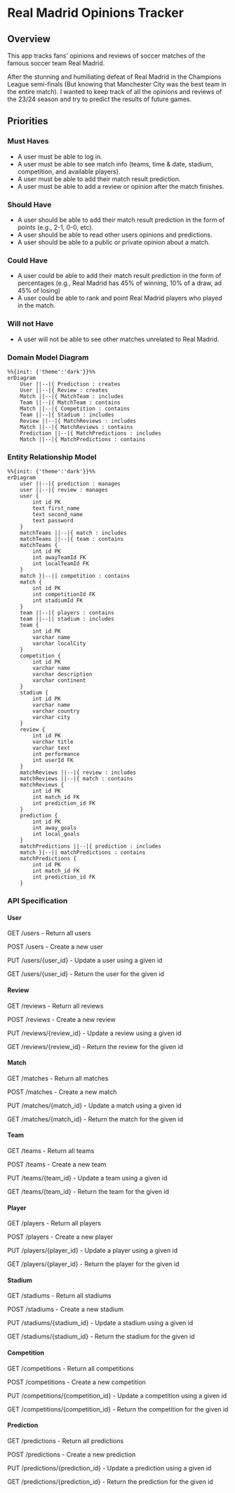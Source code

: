 # Real Madrid Opinions Tracker

## Overview
This app tracks fans' opinions and reviews of soccer matches of the famous soccer team Real Madrid.

After the stunning and humiliating defeat of Real Madrid in the Champions League semi-finals (But knowing that Manchester City was the best team in the entire match). I wanted to keep track of all the opinions and reviews of the 23/24 season and try to predict the results of future games.

## Priorities
### Must Haves
- A user must be able to log in.
- A user must be able to see match info (teams, time & date, stadium, competition, and available players).
- A user must be able to add their match result prediction.
- A user must be able to add a review or opinion after the match finishes.

### Should Have
- A user should be able to add their match result prediction in the form of points (e.g., 2-1, 0-0, etc).
- A user should be able to read other users opinions and predictions.
- A user should be able to a public or private opinion about a match.

### Could Have
- A user could be able to add their match result prediction in the form of percentages (e.g., Real Madrid has 45% of winning, 10% of a draw, ad 45% of losing)
- A user could be able to rank and point Real Madrid players who played in the match.

### Will not Have
- A user will not be able to see other matches unrelated to Real Madrid.

### Domain Model Diagram
```mermaid
%%{init: {'theme':'dark'}}%%
erDiagram
    User ||--|{ Prediction : creates
    User ||--|{ Review : creates
    Match ||--|{ MatchTeam : includes
    Team ||--|{ MatchTeam : contains
    Match ||--|{ Competition : contains
    Team ||--|{ Stadium : includes
    Review ||--|{ MatchReviews : includes
    Match ||--|{ MatchReviews : contains
    Prediction ||--|{ MatchPredictions : includes
    Match ||--|{ MatchPredictions : contains
```

### Entity Relationship Model
```mermaid
%%{init: {'theme':'dark'}}%%
erDiagram
    user ||--|{ prediction : manages
    user ||--|{ review : manages
    user {
        int id PK
        text first_name
        text second_name
        text password
    }
    matchTeams ||--|{ match : includes
    matchTeams ||--|{ team : contains
    matchTeams {
        int id PK
        int awayTeamId FK
        int localTeamId FK
    }
    match }|--|| competition : contains
    match {
        int id PK
        int competitionId FK
        int stadiumId FK
    }
    team ||--|{ players : contains
    team ||--|| stadium : includes
    team {
        int id PK
        varchar name
        varchar localCity
    }
    competition {
        int id PK
        varchar name
        varchar description
        varchar continent
    }
    stadium {
        int id PK
        varchar name
        varchar country
        varchar city
    }
    review {
        int id PK
        varchar title
        varchar text
        int performance
        int userId FK
    }
    matchReviews ||--|{ review : includes
    matchReviews ||--|{ match : contains
    matchReviews {
        int id PK
        int match_id FK
        int prediction_id FK
    }
    prediction {
        int id PK
        int away_goals
        int local_goals
    }
    matchPredictions ||--|{ prediction : includes
    match }|--|| matchPredictions : contains
    matchPredictions {
        int id PK
        int match_id FK
        int prediction_id FK
    }

```


### API Specification
#### User

GET /users - Return all users

POST /users - Create a new user

PUT /users/{user_id} - Update a user using a given id

GET /users/{user_id} - Return the user for the given id

#### Review

GET /reviews - Return all reviews

POST /reviews - Create a new review

PUT /reviews/{review_id} - Update a review using a given id

GET /reviews/{review_id} - Return the review for the given id

#### Match

GET /matches - Return all matches

POST /matches - Create a new match

PUT /matches/{match_id} - Update a match using a given id

GET /matches/{match_id} - Return the match for the given id

#### Team

GET /teams - Return all teams

POST /teams - Create a new team

PUT /teams/{team_id} - Update a team using a given id

GET /teams/{team_id} - Return the team for the given id

#### Player

GET /players - Return all players

POST /players - Create a new player

PUT /players/{player_id} - Update a player using a given id

GET /players/{player_id} - Return the player for the given id

#### Stadium

GET /stadiums - Return all stadiums

POST /stadiums - Create a new stadium

PUT /stadiums/{stadium_id} - Update a stadium using a given id

GET /stadiums/{stadium_id} - Return the stadium for the given id

#### Competition

GET /competitions - Return all competitions

POST /competitions - Create a new competition

PUT /competitions/{competition_id} - Update a competition using a given id

GET /competitions/{competition_id} - Return the competition for the given id

#### Prediction

GET /predictions - Return all predictions

POST /predictions - Create a new prediction

PUT /predictions/{prediction_id} - Update a prediction using a given id

GET /predictions/{prediction_id} - Return the prediction for the given id

